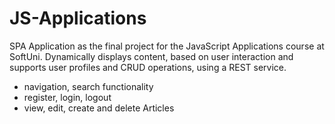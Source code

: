 # JS-Applications
SPA Application as the final project for the JavaScript Applications course at SoftUni.
Dynamically displays content, based on user interaction and supports user profiles and CRUD operations, using a REST service.
- navigation, search functionality
- register, login, logout
- view, edit, create and delete Articles